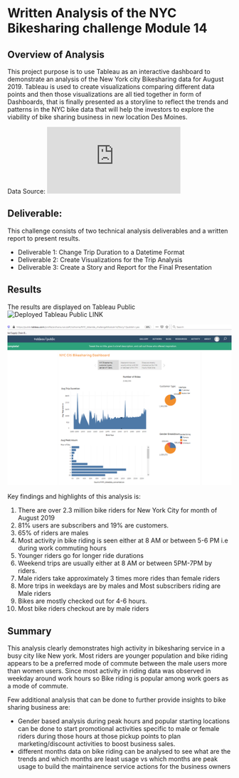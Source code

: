 # Written Analysis of the NYC Bikesharing challenge Module 14

## Overview of Analysis
This project purpose is to use Tableau as an interactive dashboard to demonstrate an analysis of the New York city Bikesharing data for August 2019. Tableau is used to create visualizations comparing different data points and then those visualizations are all tied together in form of Dashboards, that is finally presented as a storyline to reflect the trends and patterns in the NYC bike data that will help the investors to explore the viability of bike sharing business in new location Des Moines.

Data Source: 
![Citi Bike data- August 2019 zip file](https://s3.amazonaws.com/tripdata/index.html) 


## Deliverable: 
This challenge consists of two technical analysis deliverables and a written report to present results. 

- Deliverable 1: Change Trip Duration to a Datetime Format
- Deliverable 2: Create Visualizations for the Trip Analysis
- Deliverable 3: Create a Story and Report for the Final Presentation


## Results

The results are displayed on Tableau Public
![Deployed Tableau Public LINK](https://public.tableau.com/profile/archana.narula#!/vizhome/NYC_bikeride_challengeModule14/Story1?publish=yes)

![Image of story](https://github.com/archinarula/Bikesharing/blob/main/story%20image.png)

Key findings and highlights of this analysis is:

1. There are over 2.3 million bike riders for New York City for month of August 2019
2. 81% users are subscribers and 19% are customers. 
3. 65% of riders are males 
4. Most activity in bike riding is seen either at 8 AM or between 5-6 PM i.e during work commuting hours
5. Younger riders go for longer ride durations
6. Weekend trips are usually either at 8 AM or between 5PM-7PM by riders. 
7. Male riders take approximately 3 times more rides than female riders 
8. More trips in weekdays are by males and Most subscribers riding are Male riders
9. Bikes are mostly checked out for 4-6 hours. 
10. Most bike riders checkout are by male riders

## Summary
This analysis clearly demonstrates high activity in bikesharing service in a busy city like New york. Most riders are younger population and bike riding appears to be a preferred mode of commute between the male users more than women users. Since most activity in riding data was observed in weekday around work hours so Bike riding is popular among work goers as a mode of commute.

Few additional analysis that can be done to further provide insights to bike sharing business are:
- Gender based analysis during peak hours and popular starting locations can be done to start promotional activities specific to male or female riders during those hours at those pickup points to plan marketing/discount activities to boost business sales.
- different months data on bike riding can be analysed to see what are the trends and which months are least usage vs which months are peak usage to build the maintainence service actions for the business owners



